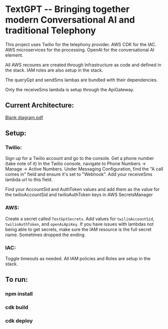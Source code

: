 # TextGPT -- Bringing together modern Conversational AI and traditional Telephony 

This project uses Twilio for the telephony provider. AWS CDK for the IAC. AWS microservices for the processing. OpenAI for the conversational AI element.

All AWS recoures are created through Infrastructure as code and defined in the stack. IAM roles are also setup in the stack.

The queryGpt and sendSms lambas are bundled with their dependencies. 

Only the receiveSms lambda is setup through the ApiGateway.

## Current Architecture:
[Blank diagram.pdf](https://github.com/c-bland/textGpt/files/11762162/Blank.diagram.pdf)

## Setup:

### Twilio:
Sign up for a Twilio account and go to the console. 
Get a phone number (take note of it)
In the Twilio console, navigate to Phone Numbers -> Manage -> Active Numbers. 
Under Messaging Configuration, find the "A call comes in" field and ensure it's set to "Webhook".
Add your receiveSms lambda url to this field.

Find your AccountSid and AuthToken values and add them as the value for the twilioAccountSid and twilioAuthToken keys in AWS SecretsManager

### AWS:
Create a secret called `TextGptSecrets`. Add values for `twilioAccountSid`, `twilioAuthToken`, and `openAiApiKey`.
If you have issues with lambdas not being able to get secrets, make sure the IAM resource is the full secret name. Sometimes dropped the ending.

### IAC:
Toggle timeouts as needed. All IAM policies and Roles are setup in the stack.

## To run:

### npm install
### cdk build
### cdk deploy

